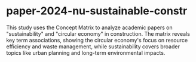 # paper-2024-nu-sustainable-constr
This study uses the Concept Matrix to analyze academic papers on "sustainability" and "circular economy" in construction. The matrix reveals key term associations, showing the circular economy's focus on resource efficiency and waste management, while sustainability covers broader topics like urban planning and long-term environmental impacts.
